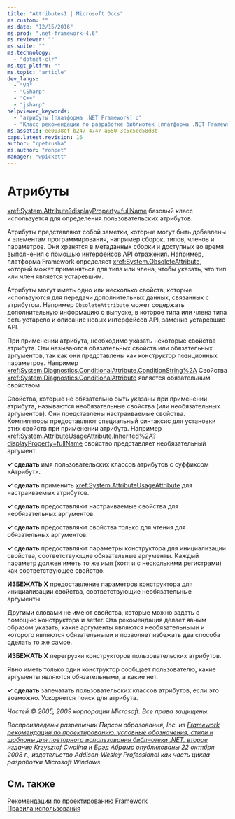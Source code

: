 ```yaml
---
title: "Attributes1 | Microsoft Docs"
ms.custom: ""
ms.date: "12/15/2016"
ms.prod: ".net-framework-4.6"
ms.reviewer: ""
ms.suite: ""
ms.technology: 
  - "dotnet-clr"
ms.tgt_pltfrm: ""
ms.topic: "article"
dev_langs: 
  - "VB"
  - "CSharp"
  - "C++"
  - "jsharp"
helpviewer_keywords: 
  - "атрибуты [платформа .NET Framework] о"
  - "Класс рекомендации по разработке библиотек [платформа .NET Framework] атрибуты"
ms.assetid: ee0038ef-b247-4747-a650-3c5c5cd58d8b
caps.latest.revision: 16
author: "rpetrusha"
ms.author: "ronpet"
manager: "wpickett"
---
```

# Атрибуты
<xref:System.Attribute?displayProperty=fullName> базовый класс используется для определения пользовательских атрибутов.  
  
 Атрибуты представляют собой заметки, которые могут быть добавлены к элементам программирования, например сборок, типов, членов и параметров. Они хранятся в метаданных сборки и доступных во время выполнения с помощью интерфейсов API отражения. Например, платформа Framework определяет <xref:System.ObsoleteAttribute>, который может применяться для типа или члена, чтобы указать, что тип или член является устаревшим.  
  
 Атрибуты могут иметь одно или несколько свойств, которые используются для передачи дополнительных данных, связанных с атрибутом. Например `ObsoleteAttribute` может содержать дополнительную информацию о выпуске, в которое типа или члена типа есть устарело и описание новых интерфейсов API, заменив устаревшие API.  
  
 При применении атрибута, необходимо указать некоторые свойства атрибута. Эти называются обязательных свойств или обязательных аргументов, так как они представлены как конструктор позиционных параметров. Например <xref:System.Diagnostics.ConditionalAttribute.ConditionString%2A> Свойства <xref:System.Diagnostics.ConditionalAttribute> является обязательным свойством.  
  
 Свойства, которые не обязательно быть указаны при применении атрибута, называются необязательные свойства \(или необязательных аргументов\). Они представлены настраиваемые свойства. Компиляторы предоставляют специальный синтаксис для установки этих свойств при применении атрибута. Например <xref:System.AttributeUsageAttribute.Inherited%2A?displayProperty=fullName> свойство представляет необязательный аргумент.  
  
 **✓ сделать** имя пользовательских классов атрибутов с суффиксом «Атрибут».  
  
 **✓ сделать** применить <xref:System.AttributeUsageAttribute> для настраиваемых атрибутов.  
  
 **✓ сделать** предоставляют настраиваемые свойства для необязательных аргументов.  
  
 **✓ сделать** предоставляют свойства только для чтения для обязательных аргументов.  
  
 **✓ сделать** предоставляют параметры конструктора для инициализации свойства, соответствующие обязательные аргументы. Каждый параметр должен иметь то же имя \(хотя и с несколькими регистрами\) как соответствующее свойство.  
  
 **ИЗБЕЖАТЬ X** предоставление параметров конструктора для инициализации свойства, соответствующие необязательные аргументы.  
  
 Другими словами не имеют свойства, которые можно задать с помощью конструктора и setter. Эта рекомендация делает явным образом указать, какие аргументы являются необязательными и которого являются обязательными и позволяет избежать два способа сделать то же самое.  
  
 **ИЗБЕЖАТЬ X** перегрузки конструкторов пользовательских атрибутов.  
  
 Явно иметь только один конструктор сообщает пользователю, какие аргументы являются обязательными, а какие нет.  
  
 **✓ сделать** запечатать пользовательских классов атрибутов, если это возможно. Ускоряется поиск для атрибута.  
  
 *Частей © 2005, 2009 корпорации Microsoft. Все права защищены.*  
  
 *Воспроизведены разрешении Пирсон образования, Inc. из [Framework рекомендации по проектированию: условные обозначения, стили и шаблоны для повторного использования библиотеки .NET, второе издание](http://www.informit.com/store/framework-design-guidelines-conventions-idioms-and-9780321545619) Krzysztof Cwalina и Брэд Абрамс опубликованы 22 октября 2008 г., издательство Addison\-Wesley Professional как часть цикла разработки Microsoft Windows.*  
  
## См. также  
 [Рекомендации по проектированию Framework](../../../docs/standard/design-guidelines/index.md)   
 [Правила использования](../../../docs/standard/design-guidelines/usage-guidelines.md)